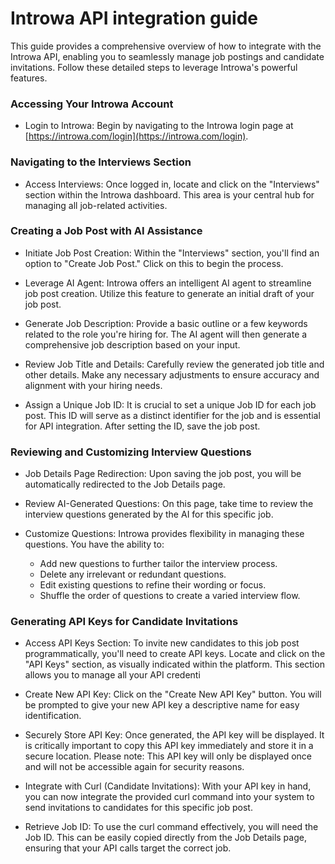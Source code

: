 
# Introwa API integration guide

This guide provides a comprehensive overview of how to integrate with the Introwa API, enabling you to seamlessly manage job postings and candidate invitations. Follow these detailed steps to leverage Introwa's powerful features.

### Accessing Your Introwa Account

-  Login to Introwa: Begin by navigating to the Introwa login page at [https://introwa.com/login](https://introwa.com/login).
    

### Navigating to the Interviews Section

- Access Interviews: Once logged in, locate and click on the "Interviews" section within the Introwa dashboard. This area is your central hub for managing all job-related activities.
    

### Creating a Job Post with AI Assistance

- Initiate Job Post Creation: Within the "Interviews" section, you'll find an option to "Create Job Post." Click on this to begin the process.
    
- Leverage AI Agent: Introwa offers an intelligent AI agent to streamline job post creation. Utilize this feature to generate an initial draft of your job post.
    
- Generate Job Description: Provide a basic outline or a few keywords related to the role you're hiring for. The AI agent will then generate a comprehensive job description based on your input.
    
- Review Job Title and Details: Carefully review the generated job title and other details. Make any necessary adjustments to ensure accuracy and alignment with your hiring needs.
    
-  Assign a Unique Job ID: It is crucial to set a unique Job ID for each job post. This ID will serve as a distinct identifier for the job and is essential for API integration. After setting the ID, save the job post.
    

### Reviewing and Customizing Interview Questions

- Job Details Page Redirection: Upon saving the job post, you will be automatically redirected to the Job Details page.
    
- Review AI-Generated Questions: On this page, take time to review the interview questions generated by the AI for this specific job.
    
- Customize Questions: Introwa provides flexibility in managing these questions. You have the ability to:
    - Add new questions to further tailor the interview process.
    - Delete any irrelevant or redundant questions.
    - Edit existing questions to refine their wording or focus.
    - Shuffle the order of questions to create a varied interview flow.
    

### Generating API Keys for Candidate Invitations

- Access API Keys Section: To invite new candidates to this job post programmatically, you'll need to create API keys. Locate and click on the "API Keys" section, as visually indicated within the platform. This section allows you to manage all your API credenti
    
- Create New API Key: Click on the "Create New API Key" button. You will be prompted to give your new API key a descriptive name for easy identification.
    
- Securely Store API Key: Once generated, the API key will be displayed. It is critically important to copy this API key immediately and store it in a secure location. Please note: This API key will only be displayed once and will not be accessible again for security reasons.
    
- Integrate with Curl (Candidate Invitations): With your API key in hand, you can now integrate the provided curl command into your system to send invitations to candidates for this specific job post.
    
- Retrieve Job ID: To use the curl command effectively, you will need the Job ID. This can be easily copied directly from the Job Details page, ensuring that your API calls target the correct job.
